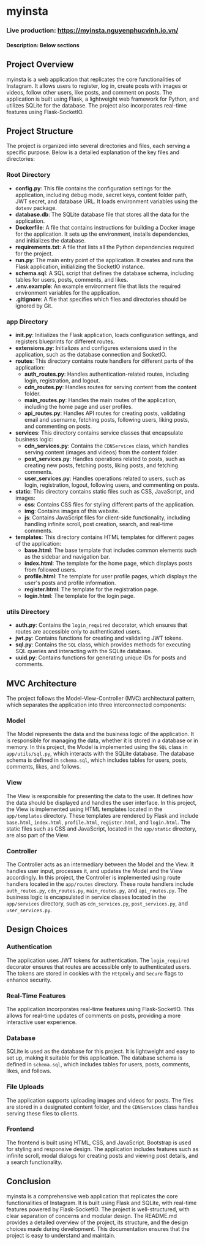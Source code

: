 # myinsta
### Live production: https://myinsta.nguyenphucvinh.io.vn/
#### Description: Below sections

## Project Overview

myinsta is a web application that replicates the core functionalities of Instagram. It allows users to register, log in, create posts with images or videos, follow other users, like posts, and comment on posts. The application is built using Flask, a lightweight web framework for Python, and utilizes SQLite for the database. The project also incorporates real-time features using Flask-SocketIO.

## Project Structure

The project is organized into several directories and files, each serving a specific purpose. Below is a detailed explanation of the key files and directories:

### Root Directory

- **config.py**: This file contains the configuration settings for the application, including debug mode, secret keys, content folder path, JWT secret, and database URL. It loads environment variables using the `dotenv` package.
- **database.db**: The SQLite database file that stores all the data for the application.
- **Dockerfile**: A file that contains instructions for building a Docker image for the application. It sets up the environment, installs dependencies, and initializes the database.
- **requirements.txt**: A file that lists all the Python dependencies required for the project.
- **run.py**: The main entry point of the application. It creates and runs the Flask application, initializing the SocketIO instance.
- **schema.sql**: A SQL script that defines the database schema, including tables for users, posts, comments, and likes.
- **.env.example**: An example environment file that lists the required environment variables for the application.
- **.gitignore**: A file that specifies which files and directories should be ignored by Git.

### app Directory

- **__init__.py**: Initializes the Flask application, loads configuration settings, and registers blueprints for different routes.
- **extensions.py**: Initializes and configures extensions used in the application, such as the database connection and SocketIO.
- **routes**: This directory contains route handlers for different parts of the application:
  - **auth_routes.py**: Handles authentication-related routes, including login, registration, and logout.
  - **cdn_routes.py**: Handles routes for serving content from the content folder.
  - **main_routes.py**: Handles the main routes of the application, including the home page and user profiles.
  - **api_routes.py**: Handles API routes for creating posts, validating email and username, fetching posts, following users, liking posts, and commenting on posts.
- **services**: This directory contains service classes that encapsulate business logic:
  - **cdn_services.py**: Contains the `CDNServices` class, which handles serving content (images and videos) from the content folder.
  - **post_services.py**: Handles operations related to posts, such as creating new posts, fetching posts, liking posts, and fetching comments.
  - **user_services.py**: Handles operations related to users, such as login, registration, logout, following users, and commenting on posts.
- **static**: This directory contains static files such as CSS, JavaScript, and images:
  - **css**: Contains CSS files for styling different parts of the application.
  - **img**: Contains images of this website.
  - **js**: Contains JavaScript files for client-side functionality, including handling infinite scroll, post creation, search, and real-time comments.
- **templates**: This directory contains HTML templates for different pages of the application:
  - **base.html**: The base template that includes common elements such as the sidebar and navigation bar.
  - **index.html**: The template for the home page, which displays posts from followed users.
  - **profile.html**: The template for user profile pages, which displays the user's posts and profile information.
  - **register.html**: The template for the registration page.
  - **login.html**: The template for the login page.

### utils Directory

- **auth.py**: Contains the `login_required` decorator, which ensures that routes are accessible only to authenticated users.
- **jwt.py**: Contains functions for creating and validating JWT tokens.
- **sql.py**: Contains the `SQL` class, which provides methods for executing SQL queries and interacting with the SQLite database.
- **uuid.py**: Contains functions for generating unique IDs for posts and comments.

## MVC Architecture

The project follows the Model-View-Controller (MVC) architectural pattern, which separates the application into three interconnected components:

### Model

The Model represents the data and the business logic of the application. It is responsible for managing the data, whether it is stored in a database or in memory. In this project, the Model is implemented using the `SQL` class in `app/utils/sql.py`, which interacts with the SQLite database. The database schema is defined in `schema.sql`, which includes tables for users, posts, comments, likes, and follows.

### View

The View is responsible for presenting the data to the user. It defines how the data should be displayed and handles the user interface. In this project, the View is implemented using HTML templates located in the `app/templates` directory. These templates are rendered by Flask and include `base.html`, `index.html`, `profile.html`, `register.html`, and `login.html`. The static files such as CSS and JavaScript, located in the `app/static` directory, are also part of the View.

### Controller

The Controller acts as an intermediary between the Model and the View. It handles user input, processes it, and updates the Model and the View accordingly. In this project, the Controller is implemented using route handlers located in the `app/routes` directory. These route handlers include `auth_routes.py`, `cdn_routes.py`, `main_routes.py`, and `api_routes.py`. The business logic is encapsulated in service classes located in the `app/services` directory, such as `cdn_services.py`, `post_services.py`, and `user_services.py`.

## Design Choices

### Authentication

The application uses JWT tokens for authentication. The `login_required` decorator ensures that routes are accessible only to authenticated users. The tokens are stored in cookies with the `HttpOnly` and `Secure` flags to enhance security.

### Real-Time Features

The application incorporates real-time features using Flask-SocketIO. This allows for real-time updates of comments on posts, providing a more interactive user experience.

### Database

SQLite is used as the database for this project. It is lightweight and easy to set up, making it suitable for this application. The database schema is defined in `schema.sql`, which includes tables for users, posts, comments, likes, and follows.

### File Uploads

The application supports uploading images and videos for posts. The files are stored in a designated content folder, and the `CDNServices` class handles serving these files to clients.

### Frontend

The frontend is built using HTML, CSS, and JavaScript. Bootstrap is used for styling and responsive design. The application includes features such as infinite scroll, modal dialogs for creating posts and viewing post details, and a search functionality.

## Conclusion

myinsta is a comprehensive web application that replicates the core functionalities of Instagram. It is built using Flask and SQLite, with real-time features powered by Flask-SocketIO. The project is well-structured, with clear separation of concerns and modular design. The README.md provides a detailed overview of the project, its structure, and the design choices made during development. This documentation ensures that the project is easy to understand and maintain.
